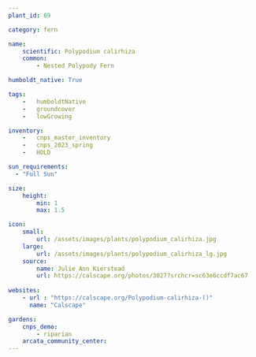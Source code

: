 ```yaml
---
plant_id: 69

category: fern

name: 
    scientific: Polypodium calirhiza
    common: 
        - Nested Polypody Fern

humboldt_native: True

tags: 
    -   humboldtNative
    -   groundcover
    -   lowGrowing 

inventory: 
    -   cnps_master_inventory
    -   cnps_2023_spring
    -   HOLD

sun_requirements:
  - "Full Sun"

size:
    height: 
        min: 1
        max: 1.5

icon: 
    small: 
        url: /assets/images/plants/polypodium_calirhiza.jpg
    large: 
        url: /assets/images/plants/polypodium_calirhiza_lg.jpg
    source:
        name: Julie Ann Kierstead 
        url: https://calscape.org/photos/3027?srchcr=sc63e6ccdf7ac67 
 
websites:
    - url : "https://calscape.org/Polypodium-calirhiza-()"
      name: "Calscape"

gardens:
    cnps_demo:
        - riparian
    arcata_community_center:
---
```


